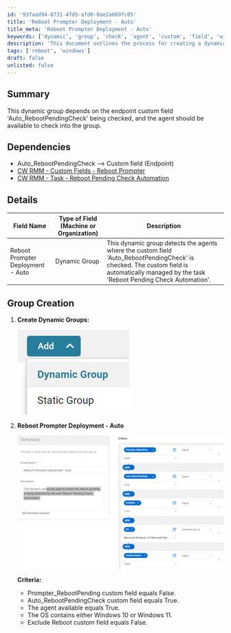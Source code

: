 ```yaml
---
id: '93faad94-8731-4fd5-afd0-0ae2a669fc05'
title: 'Reboot Prompter Deployment - Auto'
title_meta: 'Reboot Prompter Deployment - Auto'
keywords: ['dynamic', 'group', 'check', 'agent', 'custom', 'field', 'windows', 'reboot']
description: 'This document outlines the process for creating a dynamic group that detects agents with the custom field Auto_RebootPendingCheck checked, ensuring that the agents are available for the group and managed by the Reboot Pending Check Automation task.'
tags: ['reboot', 'windows']
draft: false
unlisted: false
---
```


## Summary

This dynamic group depends on the endpoint custom field 'Auto_RebootPendingCheck' being checked, and the agent should be available to check into the group.

## Dependencies

- Auto_RebootPendingCheck --> Custom field (Endpoint)  
- [CW RMM - Custom Fields - Reboot Prompter](<../custom-fields/Reboot Prompter.md>)  
- [CW RMM - Task - Reboot Pending Check Automation](<../tasks/Reboot Pending Check Automation.md>)  

## Details

| Field Name                            | Type of Field (Machine or Organization) | Description                                                                                                                                                        |
|---------------------------------------|-----------------------------------------|--------------------------------------------------------------------------------------------------------------------------------------------------------------------|
| Reboot Prompter Deployment - Auto     | Dynamic Group                           | This dynamic group detects the agents where the custom field 'Auto_RebootPendingCheck' is checked. The custom field is automatically managed by the task 'Reboot Pending Check Automation'. |

## Group Creation

1. **Create Dynamic Groups:**

   ![Dynamic Groups](../../../static/img/Reboot-Prompter-Deployment---Auto/image_1.png)

2. **Reboot Prompter Deployment - Auto**

   ![Reboot Prompter Deployment](../../../static/img/Reboot-Prompter-Deployment---Auto/image_2.png)

   **Criteria:**

   - Prompter_RebootPending custom field equals False.
   - Auto_RebootPendingCheck custom field equals True.
   - The agent available equals True.
   - The OS contains either Windows 10 or Windows 11.
   - Exclude Reboot custom field equals False.




